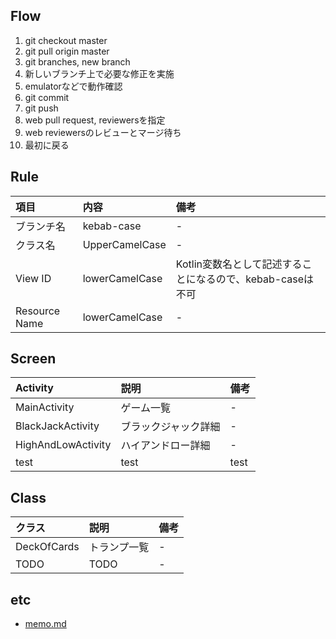 ## Flow

1. git checkout master
1. git pull origin master
1. git branches, new branch
1. 新しいブランチ上で必要な修正を実施
1. emulatorなどで動作確認
1. git commit
1. git push
1. web pull request, reviewersを指定
1. web reviewersのレビューとマージ待ち
1. 最初に戻る

## Rule

|項目|内容|備考|
|:---|:---|:---|
|ブランチ名|kebab-case|-|
|クラス名|UpperCamelCase|-|
|View ID|lowerCamelCase|Kotlin変数名として記述することになるので、kebab-caseは不可|
|Resource Name|lowerCamelCase|-|

## Screen

|Activity|説明|備考|
|:---|:---|:---|
|MainActivity|ゲーム一覧|-|
|BlackJackActivity|ブラックジャック詳細|-|
|HighAndLowActivity|ハイアンドロー詳細|-|
|test|test|test|

## Class

|クラス|説明|備考|
|:---|:---|:---|
|DeckOfCards|トランプ一覧|-|
|TODO|TODO|-|

## etc

- [memo.md](documents/memo.md)

<!---
# memo

- test
  - test
    - test
-->
